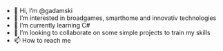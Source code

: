 - 👋 Hi, I’m @gadamski
- 👀 I’m interested in broadgames, smarthome and innovativ technologies
- 🌱 I’m currently learning C#
- 💞️ I’m looking to collaborate on some simple projects to train my skills
- 📫 How to reach me 

<!---
gadamski/gadamski is a ✨ special ✨ repository because its `README.md` (this file) appears on your GitHub profile.
You can click the Preview link to take a look at your changes.
--->
